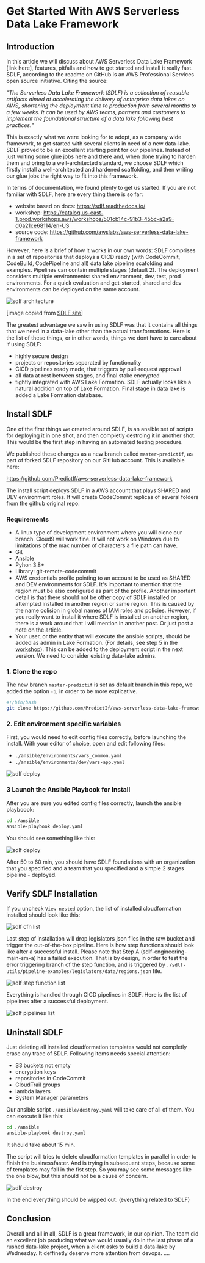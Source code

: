 # Get Started With AWS Serverless Data Lake Framework

## Introduction

In this article we will discuss about AWS Serverless Data Lake Framework [link here], features, pitfalls and how to get started and install it really fast. SDLF, according to the readme on GitHub is an AWS Professional Services open source initiative. Citing the source:

"_The Serverless Data Lake Framework (SDLF) is a collection of reusable artifacts aimed at accelerating the delivery of enterprise data lakes on AWS, shortening the deployment time to production from several months to a few weeks. It can be used by AWS teams, partners and customers to implement the foundational structure of a data lake following best practices._"

This is exactly what we were looking for to adopt, as a company wide framework, to get started with several clients in need of a new data-lake. SDLF proved to be an excellent starting point for our pipelines. Instead of just writing some glue jobs here and there and, when done trying to harden them and bring to a well-architected standard, we choose SDLF which firstly install a well-architected and hardened scaffolding, and then writing our glue jobs the right way to fit into this framework.

In terms of documentation, we found plenty to get us started. If you are not familiar with SDLF, here are every thing there is so far:

- website based on docs: <https://sdlf.readthedocs.io/>
- workshop: <https://catalog.us-east-1.prod.workshops.aws/workshops/501cb14c-91b3-455c-a2a9-d0a21ce68114/en-US>
- source code: <https://github.com/awslabs/aws-serverless-data-lake-framework>

However, here is a brief of how it works in our own words: SDLF comprises in a set of repositories that deploys a CICD ready (with CodeCommit, CodeBuild, CodePipeline and all) data lake pipeline scafolding and examples. Pipelines can contain multiple stages (default 2). The deployment considers multiple environments: shared environment, dev, test, prod environments. For a quick evaluation and get-started, shared and dev environments can be deployed on the same account.

![sdlf architecture](./pictures/2022-09-25_13-09-05-architecture.png)

<!-- <center>[image copied from https://sdlf.readthedocs.io/en/latest/architecture.html]</center> -->

[image copied from [SDLF site](https://sdlf.readthedocs.io/en/latest/architecture.html)]

The greatest advantage we saw in using SDLF was that it contains all things that we need in a data-lake other than the actual transformations. Here is the list of these things, or in other words, things we dont have to care about if using SDLF:

- highly secure design
- projects or repositories separated by functionality
- CICD pipelines ready made, that triggers by pull-request approval
- all data at rest between stages, and final stake encrypted
- tightly integrated with AWS Lake Formation. SDLF actually looks like a natural addition on top of Lake Formation. Final stage in data lake is added a Lake Formation database.

## Install SDLF

One of the first things we created around SDLF, is an ansible set of scripts for deploying it in one shot, and then completly destroing it in another shot. This would be the first step in having an automated testing procedure.

We published these changes as a new branch called `master-predictif`, as part of forked SDLF repository on our GitHub account. This is available here:

<https://github.com/PredictIf/aws-serverless-data-lake-framework>

The install script deploys SDLF in a AWS account that plays SHARED and DEV environment roles. It will create CodeCommit replicas of several folders from the github original repo.

### Requirements

- A linux type of development environment where you will clone our branch. Cloud9 will work fine. It will not work on Windows due to limitations of the max number of characters a file path can have.
- Git
- Ansible
- Pyhon 3.8+
- Library: git-remote-codecommit
- AWS credentials profile pointing to an account to be used as SHARED and DEV environments for SDLF. It's important to mention that the region must be also configured as part of the profile. Another important detail is that there should not be other copy of SDLF installed or attempted installed in another region or same region. This is caused by the name colision in global names of IAM roles and policies. However, if you really want to install it where SDLF is installed on another region, there is a work around that I will mention in another post. Or just post a note on the article.
- Your user, or the entity that will execute the ansible scripts, should be added as admin in Lake Formation. (For details, see step 5 in the [workshop](https://catalog.us-east-1.prod.workshops.aws/workshops/501cb14c-91b3-455c-a2a9-d0a21ce68114/en-US/10-deployment/100-setup)). This can be added to the deployment script in the next version. We need to consider existing data-lake admins.

### 1. Clone the repo

The new branch `master-predictif` is set as default branch in this repo, we added the option `-b`, in order to be more explicative.

```bash
#!/bin/bash
git clone https://github.com/PredictIf/aws-serverless-data-lake-framework.git -b master-predictif
```

### 2. Edit environment specific variables

First, you would need to edit config files correctly, before launching the install. With your editor of choice, open and edit following files:

- `./ansible/environments/vars_common.yaml`
- `./ansible/environments/dev/vars-app.yaml`

![sdlf deploy](./pictures/2022-09-25_13-02-11.-config.png)

<!-- add permissions for lake formation -->

### 3 Launch the Ansible Playbook for Install

After you are sure you edited config files correctly, launch the ansible playboook:

```bash
cd ./ansible
ansible-playbook deploy.yaml
```

You should see something like this:

![sdlf deploy](./pictures/2022-09-25_10-10-50-deploy.png)

After 50 to 60 min, you should have SDLF foundations with an organization that you specified and a team that you specified and a simple 2 stages pipeline - deployed.

## Verify SDLF Installation

If you uncheck `View nested` option, the list of installed cloudformation installed should look like this:

![sdlf cfn list](./pictures/2022-09-25_12-10-50-cfn-list.png)

Last step of installation will drop legislators json files in the raw bucket and trigger the out-of-the-box pipeline. Here is how step functions should look like after a successful install. Please note that Step A (sdlf-engineering-main-sm-a) has a failed execution. That is by design, in order to test the error triggering branch of the step function, and is triggered by `./sdlf-utils/pipeline-examples/legislators/data/regions.json` file.

![sdlf step function list](./pictures/2022-09-25_12-20-26-step-functions.png)

Everything is handled through CICD pipelines in SDLF. Here is the list of pipelines after a successful deployment.

![sdlf pipelines list](./pictures/2022-09-25_12-22-24-pipelines.png)

## Uninstall SDLF

Just deleting all installed cloudformation templates would not completly erase any trace of SDLF. Following items needs special attention:

- S3 buckets not empty
- encryption keys
- repositories in CodeCommit
- CloudTrail groups
- lambda layers
- System Manager parameters

Our ansible script `./ansible/destroy.yaml` will take care of all of them. You can execute it like this:

```bash
cd ./ansible
ansible-playbook destroy.yaml
```

It should take about 15 min.

The script will tries to delete cloudformation templates in parallel in order to finish the businessfaster. And is trying in subsequent steps, because some of templates may fail in the fist step. So you may see some messages like the one blow, but this should not be a cause of concern.

![sdlf destroy](./pictures/2022-09-25_12-46-52-destroy.png)

In the end everything should be wipped out. (everything related to SDLF)

## Conclusion

Overall and all in all, SDLF is a great framework, in our opinion. The team did an excellent job producing what we would usually do in the last phase of a rushed data-lake project, when a client asks to build a data-lake by Wednesday.
It deffinetly deserve more attention from devops. ....
